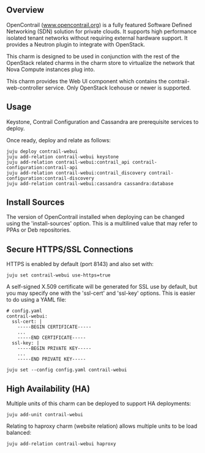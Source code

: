 Overview
--------

OpenContrail (www.opencontrail.org) is a fully featured Software Defined
Networking (SDN) solution for private clouds. It supports high performance
isolated tenant networks without requiring external hardware support. It
provides a Neutron plugin to integrate with OpenStack.

This charm is designed to be used in conjunction with the rest of the OpenStack
related charms in the charm store to virtualize the network that Nova Compute
instances plug into.

This charm provides the Web UI component which contains the
contrail-web-controller service.
Only OpenStack Icehouse or newer is supported.

Usage
-----

Keystone, Contrail Configuration and Cassandra are prerequisite services to
deploy.

Once ready, deploy and relate as follows:

    juju deploy contrail-webui
    juju add-relation contrail-webui keystone
    juju add-relation contrail-webui:contrail_api contrail-configuration:contrail-api
    juju add-relation contrail-webui:contrail_discovery contrail-configuration:contrail-discovery
    juju add-relation contrail-webui:cassandra cassandra:database

Install Sources
---------------

The version of OpenContrail installed when deploying can be changed using the
'install-sources' option. This is a multilined value that may refer to PPAs or
Deb repositories.

Secure HTTPS/SSL Connections
----------------------------

HTTPS is enabled by default (port 8143) and also set with:

    juju set contrail-webui use-https=true

A self-signed X.509 certificate will be generated for SSL use by default, but
you may specify one with the 'ssl-cert' and 'ssl-key' options. This is easier to
do using a YAML file:

    # config.yaml
    contrail-webui:
      ssl-cert: |
        -----BEGIN CERTIFICATE-----
        ...
        -----END CERTIFICATE-----
      ssl-key: |
        -----BEGIN PRIVATE KEY-----
        ...
        -----END PRIVATE KEY-----

    juju set --config config.yaml contrail-webui

High Availability (HA)
----------------------

Multiple units of this charm can be deployed to support HA deployments:

    juju add-unit contrail-webui

Relating to haproxy charm (website relation) allows multiple units to be load
balanced:

    juju add-relation contrail-webui haproxy
